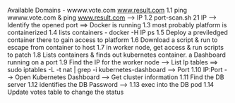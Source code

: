 

Available Domains - wwww.vote.com www.result.com
 1.1 ping wwww.vote.com & ping www.result.com -->  IP 
 1.2 port-scan.sh 21 IP --> Identify the opened port  ==> Docker is running
 1.3 most probably platform is containerized 
 1.4 lists containers - docker -H IP ps 
 1.5 Deploy a previledged container there to gain access to platform
 1.6 Download a script & run to escape from container to host
 1.7 in worker node, get access & run scripts to patch 
 1.8 Lists containers & finds out kubernetes container. a Dashboard running on a port 
 1.9 Find the IP for the worker node --> List Ip tables ==> sudo iptables -L -t nat | grep -i kubernetes-dashboard --> Port
 1.10 IP:Port --> Open Kubernetes Dashboard --> Get cluster information
 1.11 Find the DB server 
 1.12 identifies the DB Password --> 
 1.13 exec into the DB pod 
 1.14 Update votes table to change the status
  
